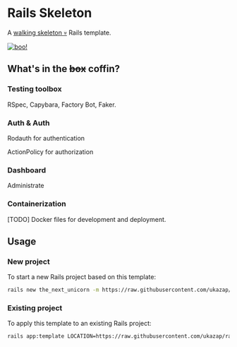 # Rails Skeleton

A [walking skeleton 💀](https://www.codewithjason.com/walking-skeleton-always-start-projects-one/) Rails template.

[![boo!](https://media.giphy.com/media/iNKAnkInJvr5UV7xKH/giphy.gif)](#)

## What's in the ~~box~~ coffin?

### Testing toolbox

RSpec, Capybara, Factory Bot, Faker.

### Auth & Auth

Rodauth for authentication

ActionPolicy for authorization

### Dashboard

Administrate

### Containerization

[TODO] Docker files for development and deployment.

## Usage

### New project

To start a new Rails project based on this template:

```sh
rails new the_next_unicorn -m https://raw.githubusercontent.com/ukazap/rails-skeleton/main/template.rb
```

### Existing project

To apply this template to an existing Rails project:

```sh
rails app:template LOCATION=https://raw.githubusercontent.com/ukazap/rails-skeleton/main/template.rb
```
